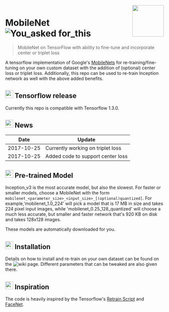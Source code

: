 <img src="https://upload.wikimedia.org/wikipedia/commons/thumb/2/2d/Tensorflow_logo.svg/1000px-Tensorflow_logo.svg.png" align="right" width="100"/>

# MobileNet ![You_asked for_this](https://img.shields.io/badge/You_asked-for_this-orange.svg)


> MobileNet on TensorFlow with ability to fine-tune and incorporate center or triplet loss

A tensorflow implementation of Google's [MobileNets](https://arxiv.org/abs/1704.04861) for re-training/fine-tuning on your own custom dataset with the addition of (optional) center loss or triplet loss. Additionally, this repo can be used to re-train Inception network as well with the above added benefits.

## <img src="https://upload.wikimedia.org/wikipedia/commons/thumb/2/2d/Tensorflow_logo.svg/1000px-Tensorflow_logo.svg.png" width="25"/> Tensorflow release
Currently this repo is compatible with Tensorflow 1.3.0.

## <img src="https://image.flaticon.com/icons/svg/149/149366.svg" width="25"/> News
| Date     | Update |
|----------|--------|
| 2017-10-25 | Currently working on triplet loss |
| 2017-10-25 | Added code to support center loss |

## <img src="https://image.flaticon.com/icons/svg/48/48541.svg" width="25"/> Pre-trained Model
Inception_v3 is the most accurate model, but also the slowest. For faster or smaller models, choose a MobileNet with the form `mobilenet_<parameter_size>_<input_size>_[(optional)quantized]`. For example,'mobilenet_1.0_224' will pick a model that is 17 MB in size and takes 224
     pixel input images, while 'mobilenet_0.25_128_quantized' will choose a much
      less accurate, but smaller and faster network that's 920 KB on disk and
      takes 128x128 images.

These models are automatically downloaded for you.

## <img src="https://image.flaticon.com/icons/svg/1/1383.svg" width="25"/> Installation
Details on how to install and re-train on your own dataset can be found on the ![wiki page](https://github.com/ronny3050/MobileNet/wiki/Re-train-MobileNet-on-your-own-dataset). Different parameters that can be tweaked are also given there.

## <img src="https://image.flaticon.com/icons/svg/66/66298.svg" width="25"/> Inspiration
The code is heavily inspired by the Tensorflow's [Retrain Script](https://github.com/tensorflow/tensorflow/blob/master/tensorflow/examples/image_retraining/retrain.py) and [FaceNet](https://github.com/davidsandberg/facenet).





